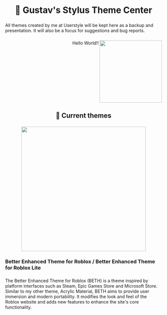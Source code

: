 <h1 align="center">🎨 Gustav's Stylus Theme Center</h1>

###

<p align="left">All themes created by me at Userstyle will be kept here as a backup and presentation. It will also be a focus for suggestions and bug reports.</p>

###

<img align="right" height="200" src="https://i.imgflip.com/65efzo.gif"  />

###

<p align="right">Hello World!!</p>

###

<br clear="both">

<h2 align="center">🎨 Current themes</h2>

###

<div align="center">
  <img height="400" src="https://github.com/GustavHeinrich/UserStyles/assets/164238337/a8a036c1-95db-4ef5-8a26-0c3aaccf2de7"  />
</div>

###

<h3 align="left">Better Enhanced Theme for Roblox / Better Enhanced Theme for Roblox Lite</h3>

###

<p align="left">The Better Enhanced Theme for Roblox (BETH) is a theme inspired by platform interfaces such as Steam, Epic Games Store and Microsoft Store. Similar to my other theme, Acrylic Material, BETH aims to provide user immersion and modern portability. It modifies the look and feel of the Roblox website and adds new features to enhance the site's core functionality.</p>

###
